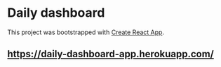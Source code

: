 # Daily dashboard

This project was bootstrapped with [Create React App](https://github.com/facebook/create-react-app).

## https://daily-dashboard-app.herokuapp.com/

